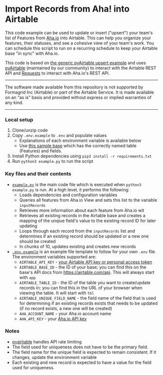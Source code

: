 # Import Records from Aha! into Airtable 

This code example can be used to update or insert ("upsert") your team's list of Features from [Aha.io](https://www.aha.io/) into Airtable. This can help you organize your features, their statuses, and see a cohesive view of your team's work. You can schedule this script to run on a recurring schedule to keep your Airtable base "in sync" with Aha.io.

This code is based on [the generic pyAirtable upsert example]((.../../../../../javascript/using_pyAirtable/)) and uses [pyAirtable](https://github.com/gtalarico/pyairtable) (maintained by our community) to interact with the Airtable REST API and [Requests](https://pypi.org/project/requests/) to interact with Aha.io's REST API.

---

The software made available from this repository is not supported by Formagrid Inc (Airtable) or part of the Airtable Service. It is made available on an "as is" basis and provided without express or implied warranties of any kind.

---

### Local setup
1. Clone/unzip code
2. Copy `.env.example` to `.env` and populate values
    - Explanations of each environment variable is available below
    - Use [this sample base](https://airtable.com/shrYQg9tWxabwkLup) which has the correctly named table (Features) and fields.
3. Install Python dependencies using `pip3 install -r requirements.txt`
4. Run `python3 example.py` to run the script

### Key files and their contents
- [`example.py`](example.py) is the main code file which is executed when `python3 example.py` is run. At a high level, it performs the following:
  - Loads dependencies and configuration variables
  - Queries all features from Aha.io View and sets this list to the variable `inputRecords`
  - Retrieves more information about each feature from Aha.io wit
  - Retrieves all existing records in the Airtable base and creates a mapping of the unqiue field's value to the existing record ID for later updating
  - Loops through each record from the `inputRecords` list and determines if an existing record should be updated or a new one should be created
  - In chunks of 10, updates existing and creates new records
- [`.env.example`](.env.example) is an example file template to follow for your own `.env` file. The environment variables supported are:
  - `AIRTABLE_API_KEY` - [your Airtable API key or personal access token](https://support.airtable.com/docs/creating-and-using-api-keys-and-access-tokens)
  - `AIRTABLE_BASE_ID` - the ID of your base; you can find this on the base's API docs from https://airtable.com/api. This will always start with `app`
  - `AIRTABLE_TABLE_ID` - the ID of the table you want to create/update records in; you can find this in the URL of your browser when viewing the table. It will start with `tbl`
  - `AIRTABLE_UNIQUE_FIELD_NAME` - the field name of the field that is used for determining if an existing records exists that needs to be updated (if no record exists, a new one will be created)
  - `AHA_ACCOUNT_NAME` - your Aha.io account name
  - `AHA_API_KEY` - your [Aha.io API key](https://www.aha.io/api)

### Notes
- [pyairtable](https://github.com/gtalarico/pyairtable) handles API rate limiting
- The field used for uniqueness does not have to be the primary field.
- The field name for the unique field is expected to remain consistent. If it changes, update the environment variable
- Each existing and new record is expected to have a value for the field used for uniqueness. 